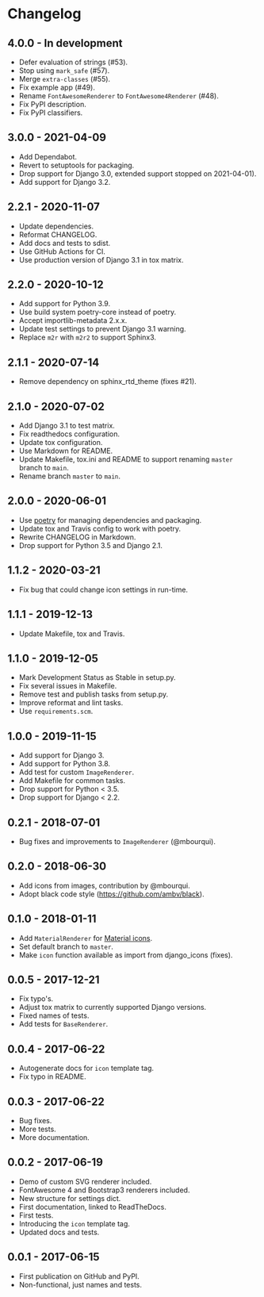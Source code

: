 # Changelog

## 4.0.0 - In development

- Defer evaluation of strings (#53).
- Stop using `mark_safe` (#57).
- Merge `extra-classes` (#55).
- Fix example app (#49).
- Rename `FontAwesomeRenderer` to `FontAwesome4Renderer` (#48).
- Fix PyPI description.
- Fix PyPI classifiers.

## 3.0.0 - 2021-04-09

- Add Dependabot.
- Revert to setuptools for packaging.
- Drop support for Django 3.0, extended support stopped on 2021-04-01).
- Add support for Django 3.2.

## 2.2.1 - 2020-11-07

- Update dependencies.
- Reformat CHANGELOG.
- Add docs and tests to sdist.
- Use GitHub Actions for CI.
- Use production version of Django 3.1 in tox matrix.

## 2.2.0 - 2020-10-12

- Add support for Python 3.9.
- Use build system poetry-core instead of poetry.
- Accept importlib-metadata 2.x.x.
- Update test settings to prevent Django 3.1 warning.
- Replace `m2r` with `m2r2` to support Sphinx3.

## 2.1.1 - 2020-07-14

- Remove dependency on sphinx_rtd_theme (fixes #21).

## 2.1.0 - 2020-07-02

- Add Django 3.1 to test matrix.
- Fix readthedocs configuration.
- Update tox configuration.
- Use Markdown for README.
- Update Makefile, tox.ini and README to support renaming `master` branch to `main`.
- Rename branch `master` to `main`.

## 2.0.0 - 2020-06-01

- Use [poetry](https://python-poetry.org) for managing dependencies and packaging.
- Update tox and Travis config to work with poetry.
- Rewrite CHANGELOG in Markdown.
- Drop support for Python 3.5 and Django 2.1.

## 1.1.2 - 2020-03-21

- Fix bug that could change icon settings in run-time.

## 1.1.1 - 2019-12-13

- Update Makefile, tox and Travis.

## 1.1.0 - 2019-12-05

- Mark Development Status as Stable in setup.py.
- Fix several issues in Makefile.
- Remove test and publish tasks from setup.py.
- Improve reformat and lint tasks.
- Use `requirements.scm`.

## 1.0.0 - 2019-11-15

- Add support for Django 3.
- Add support for Python 3.8.
- Add test for custom ``ImageRenderer``.
- Add Makefile for common tasks.
- Drop support for Python < 3.5.
- Drop support for Django < 2.2.

## 0.2.1 - 2018-07-01

- Bug fixes and improvements to ``ImageRenderer`` (@mbourqui).

## 0.2.0 - 2018-06-30

- Add icons from images, contribution by @mbourqui.
- Adopt black code style (https://github.com/ambv/black).

## 0.1.0 - 2018-01-11

- Add ``MaterialRenderer`` for [Material icons](http://google.github.io/material-design-icons/).
- Set default branch to `master`.
- Make ``icon`` function available as import from django_icons (fixes).

## 0.0.5 - 2017-12-21

- Fix typo's.
- Adjust tox matrix to currently supported Django versions.
- Fixed names of tests.
- Add tests for ``BaseRenderer``.

## 0.0.4 - 2017-06-22

- Autogenerate docs for ``icon`` template tag.
- Fix typo in README.

## 0.0.3 - 2017-06-22

- Bug fixes.
- More tests.
- More documentation.

## 0.0.2 - 2017-06-19

- Demo of custom SVG renderer included.
- FontAwesome 4 and Bootstrap3 renderers included.
- New structure for settings dict.
- First documentation, linked to ReadTheDocs.
- First tests.
- Introducing the ``icon`` template tag.
- Updated docs and tests.

## 0.0.1 - 2017-06-15

- First publication on GitHub and PyPI.
- Non-functional, just names and tests.
